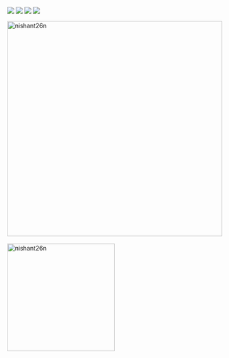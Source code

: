 
<a href="https://www.linkedin.com/in/nishant-rajpoot-779480193/" target="_blank"><img src="https://img.icons8.com/color/48/000000/linkedin.png"/></a>
<a href="https://www.instagram.com/nishant_26n/" target="_blank"><img src="https://img.icons8.com/fluency/48/000000/instagram-new.png"/></a>
<a href="https://twitter.com/Nishant71934728" target="_blank"><img src="https://img.icons8.com/fluency/48/000000/twitter.png"/></a>
<a href="mailto:rajpootnishant7@gmail.com" target="_blank"><img src="https://img.icons8.com/fluency/48/000000/email.png"/></a>
<br>
<div>
<img src="https://github-readme-stats.vercel.app/api?username=nishant26n&show_icons=true&count_private=true" alt="nishant26n" width="500" height="auto"/>
</div>
<br>
<div><img align="center" src="https://github-readme-stats.vercel.app/api/top-langs/?username=nishant26n&layout=compact&hide=html" alt="nishant26n" width="250"/></div>
